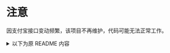 # 注意

因支付宝接口变动频繁，该项目不再维护，代码可能无法正常工作。

<details>
<summary>以下为原 README 内容</summary>

## 了解支付宝「即时到账收款」

在尝试该项目之前，你需要了解支付宝「即时到账收款」这个功能：

* 相关的介绍在这里：https://b.alipay.com/order/productDetail.htm?productId=2012111200373124
* 确认自己有「企业支付宝账号（不含个体工商户）」
* 了解整个流程是什么样子的

然后就可以继续了。

## 安装

### 下载代码：

```
git clone git@github.com:leancloud/cloud-code-alipay.git
```

### 修改支付宝相关的配置 `config/alipay.json`

```
{
  "sign_type": "MD5",
  "alipay_gateway": "https://mapi.alipay.com/gateway.do?",
  "https_verify_url": "https://mapi.alipay.com/gateway.do?service=notify_verify&",
  "partner": "2088000000000000",
  "key": "xxxxxxxxxxxxxxxxxxxxxxxxxxxxxxxx",
  "notify_url": "http://xxx.avosapps.com/pay/notify",
  "return_url": "http://xxx.avosapps.com/pay/return"
}
```
* alipay_gateway: 支付宝网关，一般情况默认即可。
* https_verify_url: 支付宝回调验证 url，一般情况默认即可。
* partner: 合作者身份（PID），2088 开头的 16 位数字，可以在支付宝网站查找: https://b.alipay.com/order/pidAndKey.htm
* key: 安全校验码，数字加字母的字符串，可以在支付宝网站查找: https://b.alipay.com/order/pidAndKey.htm
* notify_url: 支付宝异步通知 url，二级域名根据 LeanEngine 配置而定。
* return_url: 支付宝同步通知 url，二级域名根据 LeanEngine 配置而定。

### 部署

配置 LeanEngine appId 和 appKey

```
avoscloud app add <projectName> <appId>
```

切换目标应用

```
avoscloud checkout <projectName>
```

部署应用到测试环境和生产环境

```
avoscloud deploy && avoslcoud publish
```

**提示**: 过程中可能会提示输入 masterKey。

如果没有错误，请打开浏览器，根据自己的二级域名键入网址： `http://<yourPath>.avosapps.com`

如果看到「支付宝即时到账交易接口」的页面，恭喜你，部署成功！

## 感受一下

1. 在「支付宝即时到账交易接口」的测试页面，输入相关信息。**注意**：「卖家支付宝用户号」需要和「partner」一致；金额可以输入 0.01 (表示支付 1 分钱)来进行尝试。输入完成后点击确认。
2. 你将看到跳转到支付宝页面，输入自己的支付宝账号和支付密码等完成支付。
3. 支付完成后会跳转回我们自己的应用页面，并显示 `验证结果：true`。支付流程结束。你可以到后台日志中看到支付宝的回调。当然，你的 1 分钱也转到了对应的卖家账户 ;)

## 开发相关

### 文件说明

* `routes/pay.js`: 支付相关请求路由。
* `utils/alipay.js`: 支付宝相关签名验证，生成跳转等逻辑。

### 路由信息

* `GET /`: 静态首页 `public/index.html`。
* `POST /pay`: 接受表单信息、签名，并准备跳转到支付宝。
* `GET /pay/return`: 等待支付宝同步回调，并验证调用方是否真正来自支付宝。
* `POST /pay/notify`:等待支付宝异步回调，并验证调用方是否真正来自支付宝。
</details>


